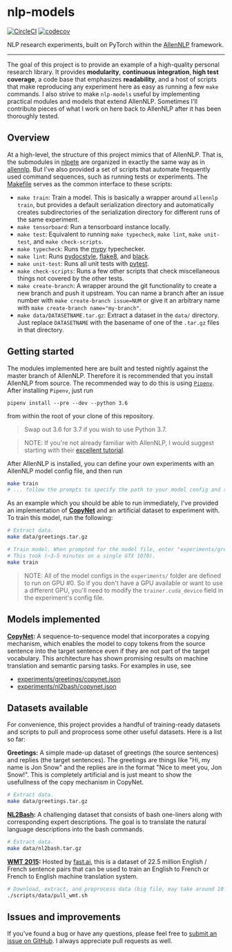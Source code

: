 # nlp-models

[![CircleCI](https://circleci.com/gh/epwalsh/nlp-models.svg?style=svg)](https://circleci.com/gh/epwalsh/nlp-models)
[![codecov](https://codecov.io/gh/epwalsh/nlp-models/branch/master/graph/badge.svg)](https://codecov.io/gh/epwalsh/nlp-models)

NLP research experiments, built on PyTorch within the [AllenNLP](https://github.com/allenai/allennlp) framework.

----

The goal of this project is to provide an example of a high-quality personal research library. It provides **modularity**, **continuous integration**, **high test coverage**, a code base that emphasizes **readability**, and a host of scripts that make reproducing any experiment here as easy as running a few `make` commands. I also strive to make `nlp-models` useful by implementing practical modules and models that extend AllenNLP. Sometimes I'll contribute pieces of what I work on here back to AllenNLP after it has been thoroughly tested.

## Overview

At a high-level, the structure of this project mimics that of AllenNLP. That is, the submodules in [nlpete](./nlpete) are organized in exactly the same way as in [allennlp](https://github.com/allenai/allennlp/tree/master/allennlp). But I've also provided a set of scripts that automate frequently used command sequences, such as running tests or experiments. The [Makefile](./Makefile) serves as the common interface to these scripts:

- `make train`: Train a model. This is basically a wrapper around `allennlp train`, but provides a default serialization directory and automatically creates subdirectories of the serialization directory for different runs of the same experiment.
- `make tensorboard`: Run a tensorboard instance locally.
- `make test`: Equivalent to running `make typecheck`, `make lint`, `make unit-test`, and `make check-scripts`.
- `make typecheck`: Runs the [mypy](http://mypy-lang.org/) typechecker.
- `make lint`:  Runs [pydocstyle](https://github.com/PyCQA/pydocstyle), [flake8](http://flake8.pycqa.org/en/latest/), and [black](https://github.com/psf/black).
- `make unit-test`: Runs all unit tests with [pytest](https://docs.pytest.org/en/latest/).
- `make check-scripts`: Runs a few other scripts that check miscellaneous things not covered by the other tests.
- `make create-branch`: A wrapper around the git functionality to create a new branch and push it upstream. You can name a branch after an issue number with `make create-branch issue=NUM` or give it an arbitrary name with `make create-branch name="my-branch"`.
- `make data/DATASETNAME.tar.gz`: Extract a dataset in the `data/` directory. Just replace `DATASETNAME` with the basename of one of the `.tar.gz` files in that directory.

## Getting started

The modules implemented here are built and tested nightly against the master branch of AllenNLP. Therefore it is recommended that you install AllenNLP from source. The recommended way to do this is using [`Pipenv`](https://pipenv.readthedocs.io/en/latest/basics/#). After installing `Pipenv`, just run

```
pipenv install --pre --dev --python 3.6
```

from within the root of your clone of this repository.

> Swap out 3.6 for 3.7 if you wish to use Python 3.7.

> NOTE: If you're not already familiar with AllenNLP, I would suggest starting with their [excellent tutorial](https://allennlp.org/tutorials).

After AllenNLP is installed, you can define your own experiments with an AllenNLP model config file, and then run

```bash
make train
# ... follow the prompts to specify the path to your model config and serialization directory.
```

As an example which you should be able to run immediately, I've provided an implementation of **[CopyNet](https://arxiv.org/abs/1603.06393)** and an artificial dataset to experiment with. To train this model, run the following:

```bash
# Extract data.
make data/greetings.tar.gz

# Train model. When prompted for the model file, enter "experiments/greetings/copynet.json".
# This took (~3-5 minutes on a single GTX 1070).
make train
```

> NOTE: All of the model configs in the `experiments/` folder are defined to run on GPU #0. So if you don't have a GPU available or want to use a different GPU, you'll need to modify the `trainer.cuda_device` field in the experiment's config file.

## Models implemented

**[CopyNet](https://arxiv.org/abs/1603.06393):** A sequence-to-sequence model that incorporates a copying mechanism, which enables the model to copy tokens from the source sentence into the target sentence even if they are not part of the target vocabulary. This architecture has shown promising results on machine translation and semantic parsing tasks. For examples in use, see
- [experiments/greetings/copynet.json](./experiments/greetings/copynet.json)
- [experiments/nl2bash/copynet.json](./experiments/nl2bash/copynet.json)

## Datasets available

For convenience, this project provides a handful of training-ready datasets and scripts to pull and proprocess some other useful datasets. Here is a list so far:

**Greetings:** A simple made-up dataset of greetings (the source sentences) and replies (the target sentences). The greetings are things like "Hi, my name is Jon Snow" and the replies are in the format "Nice to meet you, Jon Snow!". This is completely artificial and is just meant to show the usefullness of the copy mechanism in CopyNet.
```bash
# Extract data.
make data/greetings.tar.gz
```

**[NL2Bash](http://arxiv.org/abs/1802.08979):** A challenging dataset that consists of bash one-liners along with corresponding expert descriptions. The goal is to translate the natural language descriptions into the bash commands.
```bash
# Extract data.
make data/nl2bash.tar.gz
```

**[WMT 2015](http://www.statmt.org/wmt15/translation-task.html):** Hosted by [fast.ai](https://www.fast.ai/), this is a dataset of 22.5 million English / French sentence pairs that can be used to train an English to French or French to English machine translation system.
```bash
# Download, extract, and preprocess data (big file, may take around 10 minutes).
./scripts/data/pull_wmt.sh
```

## Issues and improvements

If you've found a bug or have any questions, please feel free to [submit an issue on GitHub](https://github.com/epwalsh/nlp-models/issues/new). I always appreciate pull requests as well.
